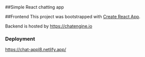 ##Simple React chatting app


##Frontend
This project was bootstrapped with [Create React App](https://github.com/facebook/create-react-app).


Backend is hosted by https://chatengine.io​ 



### Deployment
https://chat-appl8.netlify.app/



